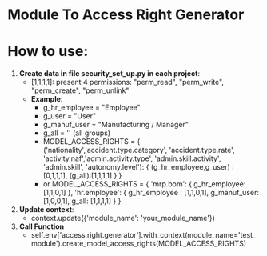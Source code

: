 Module To Access Right Generator
===================================
How to use:
===========
1. **Create data in file security_set_up.py in each project**:
    * [1,1,1,1]: present 4 permissions: "perm_read", "perm_write", "perm_create", "perm_unlink"
    * **Example**:
        * g_hr_employee = "Employee"
        * g_user = "User"
        * g_manuf_user = "Manufacturing / Manager"
        * g_all = '' (all groups)
        * MODEL_ACCESS_RIGHTS = {
            ('nationality','accident.type.category', 'accident.type.rate',
            'activity.naf','admin.activity.type', 'admin.skill.activity',
            'admin.skill', 'autonomy.level'): {
            (g_hr_employee,g_user) : [0,1,1,1],
            (g_all):[1,1,1,1]
            }
            }
        * or MODEL_ACCESS_RIGHTS = {
            'mrp.bom': { g_hr_employee: [1,1,0,1]
            },
            'hr.employee': {
            g_hr_employee : [1,1,0,1],
            g_manuf_user: [1,0,0,1],
            g_all: [1,1,1,1]
            }
            }
2. **Update context**:
    * context.update({'module_name': 'your_module_name'})
3. **Call Function**
    * self.env['access.right.generator'].with_context(module_name='test_module').create_model_access_rights(MODEL_ACCESS_RIGHTS)
